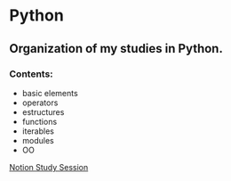 # Python

## Organization of my studies in Python.

### Contents:

* basic elements
* operators
* estructures
* functions
* iterables
* modules
* OO

[Notion Study Session](https://www.notion.so/PYTHON-507ed287cf904293af12534c3bd9e532)
